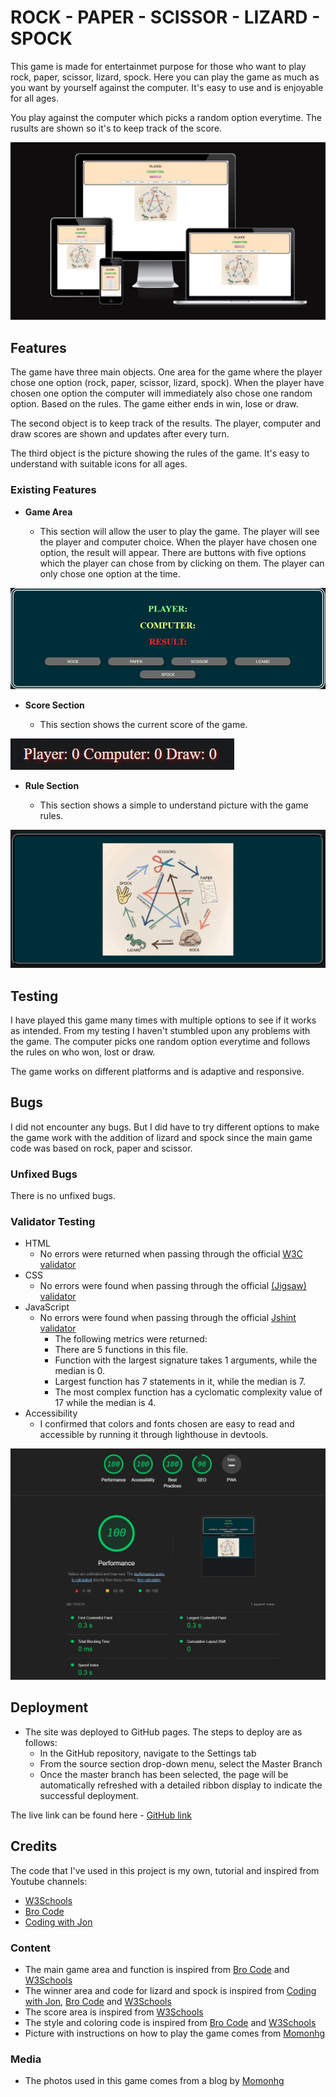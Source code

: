 # ROCK - PAPER - SCISSOR - LIZARD - SPOCK

This game is made for entertainmet purpose for those who want to play rock, paper, scissor, lizard, spock. Here you can play the game as much as you want by yourself against the computer. It's easy to use and is enjoyable for all ages.

You play against the computer which picks a random option everytime. The rusults are shown so it's to keep track of the score.

![Responsive Mockup](assets/images/responsive.jpg)

## Features

The game have three main objects. One area for the game where the player chose one option (rock, paper, scissor, lizard, spock). When the player have chosen one option the computer will immediately also chose one random option. Based on the rules. The game either ends in win, lose or draw.

The second object is to keep track of the results. The player, computer and draw scores are shown and updates after every turn.

The third object is the picture showing the rules of the game. It's easy to understand with suitable icons for all ages.

### Existing Features

- __Game Area__

  - This section will allow the user to play the game. The player will see the player and computer choice. When the player have chosen one option, the result will appear. There are buttons with five options which the player can chose from by clicking on them. The player can only chose one option at the time.

![Game](assets/images/2ndgame.jpg)

- __Score Section__

  - This section shows the current score of the game.

![Rules](assets/images/2ndscore.jpg)

- __Rule Section__

  - This section shows a simple to understand picture with the game rules.

![Rules](assets/images/2ndrules.jpg)

## Testing

I have played this game many times with multiple options to see if it works as intended. From my testing I haven't stumbled upon any problems with the game. The computer picks one random option everytime and follows the rules on who won, lost or draw.

The game works on different platforms and is adaptive and responsive.

## Bugs

I did not encounter any bugs. But I did have to try different options to make the game work with the addition of lizard and spock since the main game code was based on rock, paper and scissor.

### Unfixed Bugs

There is no unfixed bugs.

### Validator Testing

- HTML
  - No errors were returned when passing through the official [W3C validator](https://validator.w3.org/nu/?doc=https%3A%2F%2Fgithub.com%2Frebazp%2FRock-Paper-Scissor-Lizard-Spock.git#textarea)
- CSS
  - No errors were found when passing through the official [(Jigsaw) validator](https://jigsaw.w3.org/css-validator/validator?uri=https%3A%2F%2Frebazp.github.io%2FRock-Paper-Scissor-Lizard-Spock%2F&profile=css3svg&usermedium=all&warning=1&vextwarning=&lang=sv)
- JavaScript
  - No errors were found when passing through the official [Jshint validator](https://jshint.com/)
    - The following metrics were returned:
    - There are 5 functions in this file.
    - Function with the largest signature takes 1 arguments, while the median is 0.
    - Largest function has 7 statements in it, while the median is 7.
    - The most complex function has a cyclomatic complexity value of 17 while the median is 4.
- Accessibility
  - I confirmed that colors and fonts chosen are easy to read and accessible by running it through lighthouse in devtools.

![Lighthouse](assets/images/2ndlighthouse.jpg)

## Deployment

- The site was deployed to GitHub pages. The steps to deploy are as follows:
  - In the GitHub repository, navigate to the Settings tab
  - From the source section drop-down menu, select the Master Branch
  - Once the master branch has been selected, the page will be automatically refreshed with a detailed ribbon display to indicate the successful deployment.

The live link can be found here - [GitHub link](https://rebazp.github.io/Rock-Paper-Scissor-Lizard-Spock/)

## Credits

The code that I've used in this project is my own, tutorial and inspired from Youtube channels:

- [W3Schools](https://www.w3schools.com)
- [Bro Code](https://www.youtube.com/watch?v=n1_vHArDBRA&ab_channel=BroCode)
- [Coding with Jon](https://www.youtube.com/watch?v=Nb1YRElHVLc&t=3s&ab_channel=CodingwithJohn)

### Content

- The main game area and function is inspired from [Bro Code](https://www.youtube.com/watch?v=n1_vHArDBRA&ab_channel=BroCode) and [W3Schools](https://www.w3schools.com)
- The winner area and code for lizard and spock is inspired from [Coding with Jon](https://www.youtube.com/watch?v=Nb1YRElHVLc&t=3s&ab_channel=CodingwithJohn),  [Bro Code](https://www.youtube.com/watch?v=n1_vHArDBRA&ab_channel=BroCode) and [W3Schools](https://www.w3schools.com)
- The score area is inspired from [W3Schools](https://www.w3schools.com)
- The style and coloring code is inspired from [Bro Code](https://www.youtube.com/watch?v=n1_vHArDBRA&ab_channel=BroCode) and [W3Schools](https://www.w3schools.com)
- Picture with instructions on how to play the game comes from [Momonhg](https://www.momonhg.com/blog/rock-paper-scissors-lizard-and-spock-game)

### Media

- The photos used in this game comes from a blog by [Momonhg](<https://www.momonhg.com/blog/rock-paper-scissors-lizard-and-spock-game>)
